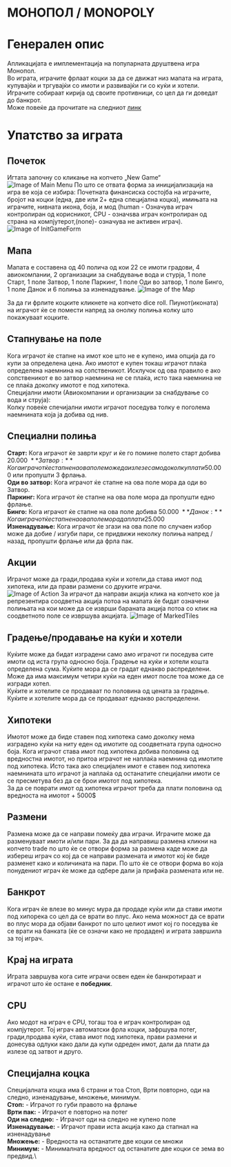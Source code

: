 # МОНОПОЛ / МONOPOLY

# Генерален опис
Апликацијата е имплементација на популарната друштвена игра Монопол.\
Во играта, играчите фрлаат коцки за да се движат низ мапата на играта, купувајќи и тргувајќи со имоти и развивајќи ги со куќи и хотели. Играчите собираат кирија од своите противници, со цел да ги доведат до банкрот.\
Може повеќе да прочитате на следниот [линк](https://en.wikipedia.org/wiki/Monopoly_(game))

# Упатство за играта
## Почеток
Игтата започну со кликање на копчето „New Game“ 
![Image of Main Menu](/Screenshots/MainMenu.png)
По што се отвата форма за иницијализација на игра ве која се избира: Почетната финансиска состојба на играчите, бројот на коцки (една, две или 2+ една специјална коцка), имињата на играчите, нивната икона, боја, и мод (human - Означува играч контролиран од корисникот, CPU - означѕва играч контролиран од страна на компјутерот,(none)- означува не активен играч).
![Image of InitGameForm](/Screenshots/InitGameForm.png)
## Мапа
Мапата е составена од 40 полича од кои 22 се имоти градови, 4 авиокомпании, 2 организации за снабдување вода и стурја, 1 поле Старт, 1 поле Затвор, 1 поле Паркинг, 1 поле Оди во затвор, 1 поле Бинго, 1 поле Данок и 6 полиња за изненадување.
![Image of the Map](/Screenshots/Map.png)

За да ги фрлите коцките кликнете на копчето dice roll. Пиунот(иконата) на играчот ќе се помести напред за онолку полиња колку што покажуваат коцките.
## Стапнување на поле
Кога играчот ќе стапне на имот кое што не е купено, има опција да го купи за определена цена. Ако имотот е купен токаш играчот плаќа определена наемнина на сопственикот. Исклучок од ова правило е ако сопственикот е во затвор наемнина не се плаќа, исто така наемнина не се плаќа доколку имотот е под хипотека.\
Специјални имоти (Авиокомпании и организации за снабдување со вода и струја): \
Колку повеќе спечијални имоти играчот поседува толку е поголема наемнината која ја добива од нив.
## Специални полиња
**Старт:** Кога играчот ќе заврти круг и ќе го помине полето старт добива 20.000$\
**Затвор:** Кога играчот ќе стапне на ова поле може да излезе само доколку плати 50.000$ или пропушти 3 фрлања.\
**Оди во затвор:** Кога играчот ќе стапне на ова поле мора да оди во Затвор.\
**Паркинг:** Кога играчот ќе стапне на ова поле мора да пропушти едно фрлање.\
**Бинго:** Кога играчот ќе стапне на ова поле добива 50.000$\
**Данок:** Кога играчот ќе стапне на ова поле мора да плати 25.000$\
**Изненадување:** Кога играчот ќе згази на ова поле по случаен избор може да добие / изгуби пари, се придвижи неколку полиња напред / назад, пропушти фрлање или да фрла пак.
## Акции
Играчот може да гради,продава куќи и хотели,да става имот под хипотека, или да прави размени со друките играчи.\
![Image of Action](/Screenshots/Action.png)
За играчот да направи акција клика на копчето кое ја репрезентира соодветна акција потоа
на мапата ќе бидат означени полињата на кои може да се изврши бараната акција потоа со клик на соодветното поле се извршува акцијата.
![Image of MarkedTiles](/Screenshots/Marked.png)
## Градење/продавање на куќи и хотели
Куќите може да бидат изградени само амо играчот ги поседува сите имоти од иста група односно боја. Градење на куќи и хотели кошта определена сума. Куќите мора да се градат еднакво распределени. Може да има максимум четири куќи на еден имот после тоа може да се изгради хотел.\
Куќите и хотелите се продаваат по половина од цената за градење. Куќите и хотелите мора да се продаваат еднакво распределени.
## Хипотеки
Имотот може да биде ставен под хипотека само доколку нема изградено куќи на ниту еден од имотите од соодветната група односно боја. Кога играчот става имот под хипотека добива половина од вредностна имотот, но притоа играчот не наплаќа наемнина од имотите под хипотека. Исто така ако специјален имот е ставен под хипотека наемнината што играчот ја наплаќа од останатите специјални имоти се се пресметува без да се брои имотот под хипотека.\
За да се поврати имот од хипотека играчот треба да плати половина од вредноста на имотот + 5000$
## Размени
Размена може да се направи помеќу два играчи. Играчите може да разменуваат имоти и/или пари. За да да направиш размена кликни на копчето trade по што ќе се отвори форма за размена каде може да избереш играч со кој да се направи размената и имотот кој ќе биде разменет како и количината на пари. По што ќе се отвори форма во која понудениот играч ќе може да одбере дали ја прифаќа размената или не.
## Банкрот
Кога играч ќе влезе во минус мура да продаде куќи или да стави имоти под хипорека со цел да се врати во плус. Ако нема можност да се врати во плус мора да објави банкрот по што целиот имот кој го поседува ќе се врати на банката (ќе се означи како не продаден) и играта завршила за тој играч.
## Крај на играта
Играта завршува кога сите играчи освен еден ќе банкротираат и играчот што ќе остане е **победник**.
## CPU
Ако модот на играч е CPU, тогаш тоа е играч контролиран од компјутерот. Тој играч автоматски фрла коцки, зафршува потег, гради,продава куќи, става имот под хипотека, прави размени и донесува одлуки како дали да купи одреден имот, дали да плати да излезе од затвот и друго.
## Специјална коцка
Специјалната коцка има 6 страни и тоа Стоп, Врти повторно, оди на следно, изненадување, множење, минимум.\
**Стоп:** - Играчот го губи правото на фрлање\
**Врти пак:** - Играчот е повторно на потег\
**Оди на следно:** - Играчот оди на следно не купено поле\
**Изненадување:** - Играчот прави иста акција како да стапнал на изненадување\
**Множење:** - Вредноста на останатите две коцки се множи\
**Минимум:** - Минималната вредност од останатите две коцки се зема во предвид.\